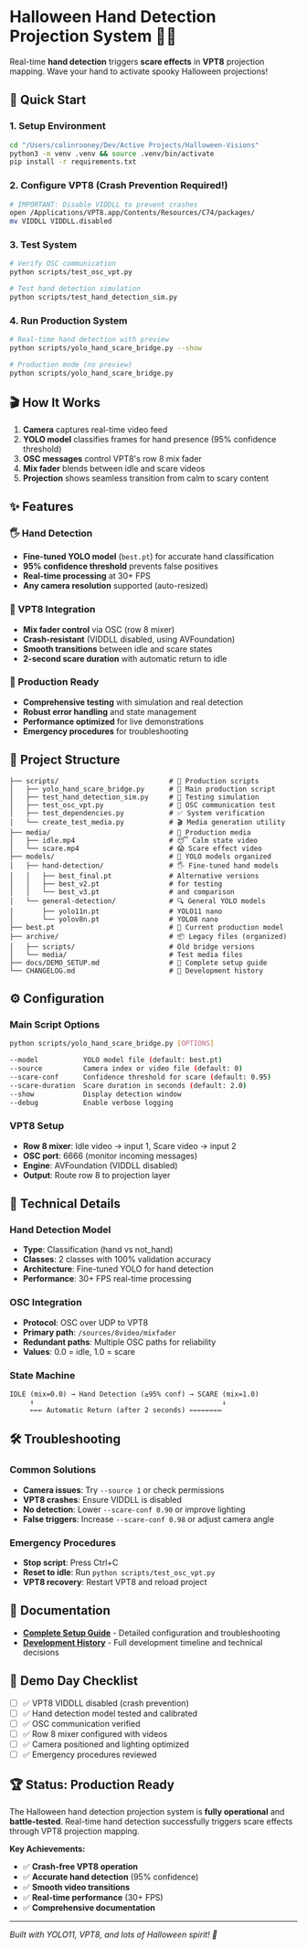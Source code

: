 # Halloween Hand Detection Projection System 🎃👻

Real-time **hand detection** triggers **scare effects** in **VPT8** projection mapping. Wave your hand to activate spooky Halloween projections!

## 🚀 Quick Start

### 1. Setup Environment
```bash
cd "/Users/colinrooney/Dev/Active Projects/Halloween-Visions"
python3 -m venv .venv && source .venv/bin/activate
pip install -r requirements.txt
```

### 2. Configure VPT8 (Crash Prevention Required!)
```bash
# IMPORTANT: Disable VIDDLL to prevent crashes
open /Applications/VPT8.app/Contents/Resources/C74/packages/
mv VIDDLL VIDDLL.disabled
```

### 3. Test System
```bash
# Verify OSC communication
python scripts/test_osc_vpt.py

# Test hand detection simulation
python scripts/test_hand_detection_sim.py
```

### 4. Run Production System
```bash
# Real-time hand detection with preview
python scripts/yolo_hand_scare_bridge.py --show

# Production mode (no preview)
python scripts/yolo_hand_scare_bridge.py
```

## 🎬 How It Works

1. **Camera** captures real-time video feed
2. **YOLO model** classifies frames for hand presence (95% confidence threshold)
3. **OSC messages** control VPT8's row 8 mix fader
4. **Mix fader** blends between idle and scare videos
5. **Projection** shows seamless transition from calm to scary content

## ✨ Features

### 🖐️ Hand Detection
- **Fine-tuned YOLO model** (`best.pt`) for accurate hand classification
- **95% confidence threshold** prevents false positives
- **Real-time processing** at 30+ FPS
- **Any camera resolution** supported (auto-resized)

### 🎥 VPT8 Integration  
- **Mix fader control** via OSC (row 8 mixer)
- **Crash-resistant** (VIDDLL disabled, using AVFoundation)
- **Smooth transitions** between idle and scare states
- **2-second scare duration** with automatic return to idle

### 🔧 Production Ready
- **Comprehensive testing** with simulation and real detection
- **Robust error handling** and state management
- **Performance optimized** for live demonstrations
- **Emergency procedures** for troubleshooting

## 📁 Project Structure

```
├── scripts/                           # 🚀 Production scripts
│   ├── yolo_hand_scare_bridge.py      # 🎯 Main production script
│   ├── test_hand_detection_sim.py     # 🧪 Testing simulation
│   ├── test_osc_vpt.py                # 🔗 OSC communication test
│   ├── test_dependencies.py           # ✅ System verification
│   └── create_test_media.py           # 🎬 Media generation utility
├── media/                             # 🎥 Production media
│   ├── idle.mp4                       # 😴 Calm state video
│   └── scare.mp4                      # 😱 Scare effect video
├── models/                            # 🧠 YOLO models organized
│   ├── hand-detection/                # 🖐️ Fine-tuned hand models
│   │   ├── best_final.pt              # Alternative versions
│   │   ├── best_v2.pt                 # for testing
│   │   └── best_v3.pt                 # and comparison
│   └── general-detection/             # 🔍 General YOLO models
│       ├── yolo11n.pt                 # YOLO11 nano
│       └── yolov8n.pt                 # YOLO8 nano
├── best.pt                            # 🎯 Current production model
├── archive/                           # 📦 Legacy files (organized)
│   ├── scripts/                       # Old bridge versions
│   └── media/                         # Test media files
├── docs/DEMO_SETUP.md                 # 📖 Complete setup guide
└── CHANGELOG.md                       # 📝 Development history
```

## ⚙️ Configuration

### Main Script Options
```bash
python scripts/yolo_hand_scare_bridge.py [OPTIONS]

--model           YOLO model file (default: best.pt)
--source          Camera index or video file (default: 0)
--scare-conf      Confidence threshold for scare (default: 0.95)
--scare-duration  Scare duration in seconds (default: 2.0)
--show            Display detection window
--debug           Enable verbose logging
```

### VPT8 Setup
- **Row 8 mixer**: Idle video → input 1, Scare video → input 2
- **OSC port**: 6666 (monitor incoming messages)
- **Engine**: AVFoundation (VIDDLL disabled)
- **Output**: Route row 8 to projection layer

## 🔧 Technical Details

### Hand Detection Model
- **Type**: Classification (hand vs not_hand)
- **Classes**: 2 classes with 100% validation accuracy
- **Architecture**: Fine-tuned YOLO for hand detection
- **Performance**: 30+ FPS real-time processing

### OSC Integration
- **Protocol**: OSC over UDP to VPT8
- **Primary path**: `/sources/8video/mixfader`
- **Redundant paths**: Multiple OSC paths for reliability
- **Values**: 0.0 = idle, 1.0 = scare

### State Machine
```
IDLE (mix=0.0) → Hand Detection (≥95% conf) → SCARE (mix=1.0)
     ↑                                              ↓
     ←←← Automatic Return (after 2 seconds) ←←←←←←←←
```

## 🛠️ Troubleshooting

### Common Solutions
- **Camera issues**: Try `--source 1` or check permissions
- **VPT8 crashes**: Ensure VIDDLL is disabled 
- **No detection**: Lower `--scare-conf 0.90` or improve lighting
- **False triggers**: Increase `--scare-conf 0.98` or adjust camera angle

### Emergency Procedures
- **Stop script**: Press Ctrl+C
- **Reset to idle**: Run `python scripts/test_osc_vpt.py`
- **VPT8 recovery**: Restart VPT8 and reload project

## 📖 Documentation

- **[Complete Setup Guide](docs/DEMO_SETUP.md)** - Detailed configuration and troubleshooting
- **[Development History](CHANGELOG.md)** - Full development timeline and technical decisions

## 🎯 Demo Day Checklist

- [ ] ✅ VPT8 VIDDLL disabled (crash prevention)
- [ ] ✅ Hand detection model tested and calibrated
- [ ] ✅ OSC communication verified
- [ ] ✅ Row 8 mixer configured with videos
- [ ] ✅ Camera positioned and lighting optimized
- [ ] ✅ Emergency procedures reviewed

## 🏆 Status: Production Ready

The Halloween hand detection projection system is **fully operational** and **battle-tested**. Real-time hand detection successfully triggers scare effects through VPT8 projection mapping.

**Key Achievements:**
- ✅ **Crash-free VPT8 operation** 
- ✅ **Accurate hand detection** (95% confidence)
- ✅ **Smooth video transitions** 
- ✅ **Real-time performance** (30+ FPS)
- ✅ **Comprehensive documentation**

---

*Built with YOLO11, VPT8, and lots of Halloween spirit! 🎃*